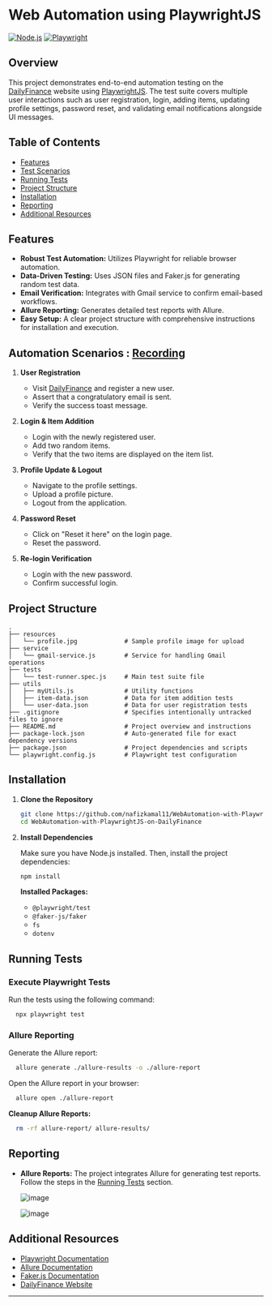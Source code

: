 # Web Automation using PlaywrightJS

[![Node.js](https://img.shields.io/badge/Node.js-%3E%3D12-brightgreen)](https://nodejs.org/en/)
[![Playwright](https://img.shields.io/badge/Playwright-%3E%3D1.0-blue)](https://playwright.dev/)

## Overview

This project demonstrates end-to-end automation testing on the [DailyFinance](https://dailyfinance.roadtocareer.net/) website using [PlaywrightJS](https://playwright.dev/). The test suite covers multiple user interactions such as user registration, login, adding items, updating profile settings, password reset, and validating email notifications alongside UI messages.

## Table of Contents

- [Features](#features)
- [Test Scenarios](#test-scenarios)
- [Running Tests](#running-tests)
- [Project Structure](#project-structure)
- [Installation](#installation)
- [Reporting](#reporting)
- [Additional Resources](#additional-resources)

## Features

- **Robust Test Automation:** Utilizes Playwright for reliable browser automation.
- **Data-Driven Testing:** Uses JSON files and Faker.js for generating random test data.
- **Email Verification:** Integrates with Gmail service to confirm email-based workflows.
- **Allure Reporting:** Generates detailed test reports with Allure.
- **Easy Setup:** A clear project structure with comprehensive instructions for installation and execution.


## Automation Scenarios : [Recording](https://go.screenpal.com/watch/cTn1ILnheNg)

1. **User Registration**
    - Visit [DailyFinance](https://dailyfinance.roadtocareer.net/) and register a new user.
    - Assert that a congratulatory email is sent.
    - Verify the success toast message.

2. **Login & Item Addition**
    - Login with the newly registered user.
    - Add two random items.
    - Verify that the two items are displayed on the item list.

3. **Profile Update & Logout**
    - Navigate to the profile settings.
    - Upload a profile picture.
    - Logout from the application.

4. **Password Reset**
    - Click on "Reset it here" on the login page.
    - Reset the password.

5. **Re-login Verification**
    - Login with the new password.
    - Confirm successful login.

## Project Structure

```plaintext
.
├── resources
│   └── profile.jpg             # Sample profile image for upload
├── service
│   └── gmail-service.js        # Service for handling Gmail operations
├── tests
│   └── test-runner.spec.js     # Main test suite file
├── utils
│   ├── myUtils.js              # Utility functions
│   ├── item-data.json          # Data for item addition tests
│   └── user-data.json          # Data for user registration tests
├── .gitignore                  # Specifies intentionally untracked files to ignore
├── README.md                   # Project overview and instructions
├── package-lock.json           # Auto-generated file for exact dependency versions
├── package.json                # Project dependencies and scripts
└── playwright.config.js        # Playwright test configuration
```

## Installation

1. **Clone the Repository**

   ```bash
   git clone https://github.com/nafizkamal11/WebAutomation-with-PlaywrightJS-on-DailyFinance.git
   cd WebAutomation-with-PlaywrightJS-on-DailyFinance
   ```

2. **Install Dependencies**

   Make sure you have Node.js installed. Then, install the project dependencies:

   ```bash
   npm install
   ```

   **Installed Packages:**
    - `@playwright/test`
    - `@faker-js/faker`
    - `fs`
    - `dotenv`

## Running Tests

### Execute Playwright Tests

Run the tests using the following command:

```bash
  npx playwright test
```

### Allure Reporting

Generate the Allure report:

```bash
  allure generate ./allure-results -o ./allure-report
```

Open the Allure report in your browser:

```bash
  allure open ./allure-report
```

**Cleanup Allure Reports:**

```bash
  rm -rf allure-report/ allure-results/
```


## Reporting

- **Allure Reports:** The project integrates Allure for generating test reports. Follow the steps in the [Running Tests](#running-tests) section.

    ![image](https://github.com/user-attachments/assets/deebc8b9-7b88-4113-9f5e-aa54815850c7)
  
    ![image](https://github.com/user-attachments/assets/e00bdcca-7dac-4564-897a-63152569dfac)

## Additional Resources

- [Playwright Documentation](https://playwright.dev/docs/intro)
- [Allure Documentation](https://docs.qameta.io/allure/)
- [Faker.js Documentation](https://fakerjs.dev/)
- [DailyFinance Website](https://dailyfinance.roadtocareer.net/)

---
